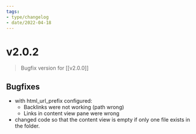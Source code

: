 ```yaml
---
tags:
- type/changelog
- date/2022-04-18
---
```


# v2.0.2
> Bugfix version for [[v2.0.0]]

## Bugfixes
- with html_url_prefix configured:
	- Backlinks were not working (path wrong)
	- Links in content view pane were wrong
- changed code so that the content view is empty if only one file exists in the folder.